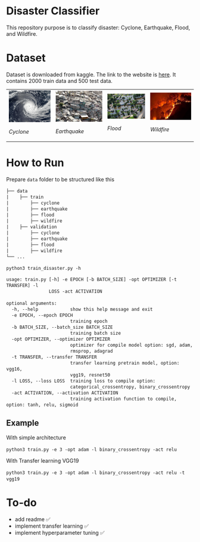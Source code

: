 # Disaster Classifier

This repository purpose is to classify disaster: Cyclone, Earthquake, Flood, and Wildfire.

# Dataset
Dataset is downloaded from kaggle. The link to the website is [here](https://www.kaggle.com/mikolajbabula/disaster-images-dataset-cnn-model?select=DisasterModel).
It contains 2000 train data and 500 test data.

<table>
<tr>
<td> <img src="data/train/cyclone/0.jpg" width="200"> <p><em>Cyclone</em> </p></td>
<td><img src="data/train/earthquake/0.jpg" width="200"> <p><em>Earthquake</em> </p></td>
<td> <img src="data/train/flood/0.jpg" width="200"> <p><em>Flood</em> </p></td>
<td> <img src="data/train/wildfire/0.jpg" width="200"> <p><em>Wildfire</em> </p></td>
</tr>
</table>

# How to Run
Prepare `data` folder to be structured like this
    
 
    ├── data
    |    ├── train
    |        ├── cyclone
    |        ├── earthquake
    |        ├── flood
    |        ├── wildfire
    |    ├── validation
    |        ├── cyclone
    |        ├── earthquake
    |        ├── flood
    |        ├── wildfire
    └── ...        
            
`python3 train_disaster.py -h`

```
usage: train.py [-h] -e EPOCH [-b BATCH_SIZE] -opt OPTIMIZER [-t TRANSFER] -l
                LOSS -act ACTIVATION

optional arguments:
  -h, --help            show this help message and exit
  -e EPOCH, --epoch EPOCH
                        training epoch
  -b BATCH_SIZE, --batch_size BATCH_SIZE
                        training batch size
  -opt OPTIMIZER, --optimizer OPTIMIZER
                        optimizer for compile model option: sgd, adam,
                        rmsprop, adagrad
  -t TRANSFER, --transfer TRANSFER
                        transfer learning pretrain model, option: vgg16,
                        vgg19, resnet50
  -l LOSS, --loss LOSS  training loss to compile option:
                        categorical_crossentropy, binary_crossentropy
  -act ACTIVATION, --activation ACTIVATION
                        training activation function to compile, option: tanh, relu, sigmoid

```
## Example
With simple architecture

`python3 train.py -e 3 -opt adam -l binary_crossentropy -act relu`

With Transfer learning VGG19

`python3 train.py -e 3 -opt adam -l binary_crossentropy -act relu -t vgg19` 


# To-do
- add readme ✅
- implement transfer learning ✅
- implement hyperparameter tuning ✅
